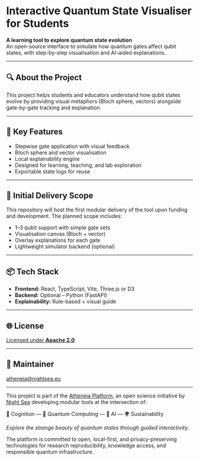 # Interactive Quantum State Visualiser for Students

**A learning tool to explore quantum state evolution**  
An open-source interface to simulate how quantum gates affect qubit states, with step-by-step visualisation and AI-aided explanations.

---

## 🔍 About the Project

This project helps students and educators understand how qubit states evolve by providing visual metaphors (Bloch sphere, vectors) alongside gate-by-gate tracking and explanation.

---

## 🎯 Key Features

- Stepwise gate application with visual feedback  
- Bloch sphere and vector visualisation  
- Local explainability engine  
- Designed for learning, teaching, and lab exploration  
- Exportable state logs for reuse

---

## 🧪 Initial Delivery Scope

This repository will host the first modular delivery of the tool upon funding and development. The planned scope includes:

- 1–3 qubit support with simple gate sets  
- Visualisation canvas (Bloch + vector)  
- Overlay explanations for each gate  
- Lightweight simulator backend (optional)

---

## 📦 Tech Stack

- **Frontend:** React, TypeScript, Vite, Three.js or D3  
- **Backend:** Optional – Python (FastAPI)  
- **Explainability:** Rule-based + visual guide



---

## 🌐 License

[Licensed under **Apache 2.0**](LICENSE)

---

## 🤝 Maintainer

[atheneia@nightsea.eu](https://nightsea.eu/research.html)

---

This project is part of the [Atheneia Platform](https://github.com/nightsea-eu/atheneia-platform), an open science initiative by [Night Sea](https://nightsea.eu/research.html) developing modular tools at the intersection of:

🧠 Cognition — 🧮 Quantum Computing — 🤖 AI — 🌍 Sustainability

_Explore the strange beauty of quantum states through guided interactivity._

The platform is committed to open, local-first, and privacy-preserving technologies for research reproducibility, knowledge access, and responsible quantum infrastructure.
